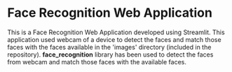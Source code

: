 # Face Recognition Web Application
This is a Face Recognition Web Application developed using Streamlit.
This application used webcam of a device to detect the faces and match those faces with the faces available in the 'images' directory (included in the repository).
**face_recognition** library has been used to detect the faces from webcam and match those faces with the available faces.